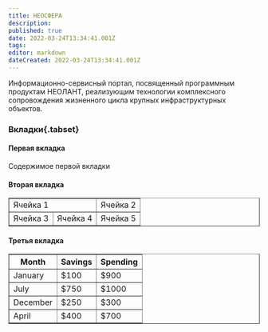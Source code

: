 ```yaml
---
title: НЕОСФЕРА
description: 
published: true
date: 2022-03-24T13:34:41.001Z
tags: 
editor: markdown
dateCreated: 2022-03-24T13:34:41.001Z
---
```


Информационно-сервисный портал, посвященный программным продуктам НЕОЛАНТ, реализующим технологии комплексного сопровождения жизненного цикла крупных инфраструктурных объектов.

### Вкладки{.tabset}
#### Первая вкладка
Содержимое первой вкладки
#### Вторая вкладка
<table border="1">
    <tr>
     <td colspan="2">Ячейка 1</td>
     <td>Ячейка 2</td>
    </tr>
    <tr>
     <td>Ячейка 3</td>
     <td>Ячейка 4</td>
     <td>Ячейка 5</td>
    </tr>
</table>
   
#### Третья вкладка
<table border="1">
	<tr>
		<th>Month</th>
		<th>Savings</th>
		<th>Spending</th>
 	</tr>
 	<tr>
  		<td>January</td>
   		<td>$100</td>
		<td>$900</td>
 	</tr>
	<tr>
  		<td>July</td>
   		<td>$750</td>
		<td>$1000</td>
 	</tr>
	<tr>
  		<td>December</td>
   		<td>$250</td>
		<td>$300</td>
 	</tr>
	<tr>
  		<td>April</td>
   		<td>$400</td>
		<td>$700</td>
 	</tr>
</table>